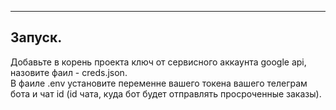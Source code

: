 





---
## Запуск.
Добавьте в корень проекта ключ от сервисного аккаунта google api,
назовите фаил - creds.json. <br>
В фаиле .env установите переменне вашего токена вашего телеграм бота
и чат id (id чата, куда бот будет отправлять просроченные заказы).

